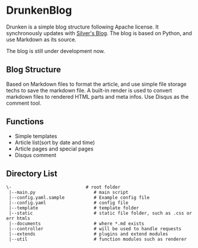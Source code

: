 # DrunkenBlog 

Drunken is a simple blog structure following Apache license. It synchronously updates with [Silver's Blog](http://sonyis.science). The blog is based on Python, and use Markdown as its source.

The blog is still under development now.

## Blog Structure 

Based on Markdown files to format the article, and use simple file storage techs to save the markdown file. A built-in render is used to convert markdown files to rendered HTML parts and meta infos. Use Disqus as the comment tool. 

## Functions
* Simple templates
* Article list(sort by date and time)
* Article pages and special pages
* Disqus comment

## Directory List
	\-                            # root folder
	 |--main.py                      # main script
	 |--config.yaml.sample           # Example config file
	 |--config.yaml                  # config file
	 |--template                     # template folder
	 |--static                       # static file folder, such as .css or err htmls
	 |--documents                    # where *.md exists
	 |--controller                   # will be used to handle requests
	 |--extends                      # plugins and extend modules
	 |--util                         # function modules such as renderer
